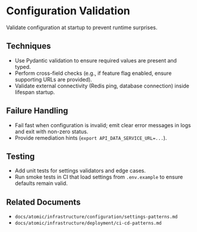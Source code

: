 # Configuration Validation

Validate configuration at startup to prevent runtime surprises.

## Techniques

- Use Pydantic validation to ensure required values are present and typed.
- Perform cross-field checks (e.g., if feature flag enabled, ensure supporting URLs are provided).
- Validate external connectivity (Redis ping, database connection) inside lifespan startup.

## Failure Handling

- Fail fast when configuration is invalid; emit clear error messages in logs and exit with non-zero status.
- Provide remediation hints (`export API_DATA_SERVICE_URL=...`).

## Testing

- Add unit tests for settings validators and edge cases.
- Run smoke tests in CI that load settings from `.env.example` to ensure defaults remain valid.

## Related Documents

- `docs/atomic/infrastructure/configuration/settings-patterns.md`
- `docs/atomic/infrastructure/deployment/ci-cd-patterns.md`
